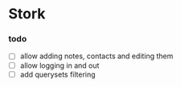 # Stork

### todo
- [ ] allow adding notes, contacts and editing them 
- [ ] allow logging in and out
- [ ] add querysets filtering